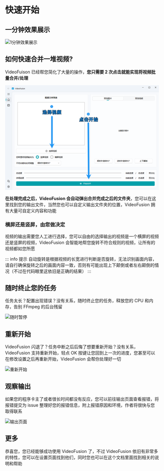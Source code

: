 # 快速开始

## 一分钟效果展示

![1分钟效果展示](./public/1分钟效果展示.gif)

## 如何快速合并一堆视频?

VideoFuison 已经帮您简化了大量的操作，**您只需要 2 次点击就能实现将视频批量合并/处理**

![如何合并?](./public/快速合并视频向导图片_1.png)

**在处理完成之后，VideoFusion 会自动弹出合并完成之后的文件夹**，您可以在这里找到您的输出文件，当然您也可以自定义输出文件夹的位置，VideoFusion 拥有大量可自定义内容和功能

### 横屏还是竖屏，由您做决定

视频的输出需要您人工进行选择，您可以自由的选择输出的视频是一个横屏的视频还是竖屏的视频，VideoFusion 会智能地帮您旋转不符合规则的视频，让所有的视频都如您所愿

::: info 提示
自动旋转是根据视频的长宽进行判断是否旋转，无法识别画面内容，请自行确保旋转之后的画面内容一致，否则有可能出现上下颠倒或者左右颠倒的情况（不过在代码眼里这依旧是正确的结果）
:::

## 随时终止您的任务

任务太长？配置出现错误？没有关系，随时终止您的任务，释放您的 CPU 和内存，告别 FFmpeg 的后台残留

![随时暂停](/随时暂停.gif)

## 重新开始

VideoFusion 闪退了？任务中断之后后悔了想要重新开始？没有关系，VideoFusion 支持重新开始，轻点 OK 按键让您回到上一次的进度，您甚至可以在修改设置之后再重新开始，VideoFusion 会帮你处理好一切

![重新开始](/重新开始.png)

## 观察输出

如果您的程序卡主了或者很长时间都没有反应，您可以前往输出页面查看报错，将报错提交为 issue 整理好您的报错信息，附上报错原因和环境，作者将很快与您取得联系

![输出页面](/输出页面.png)

## 更多

恭喜您，您已经能够成功使用 VideoFusion 了，不过 VideoFusion 依旧有非常多的特性，您可以在设置页面找到他们，同时您也可以在这个文档里面找到相关的说明和帮助